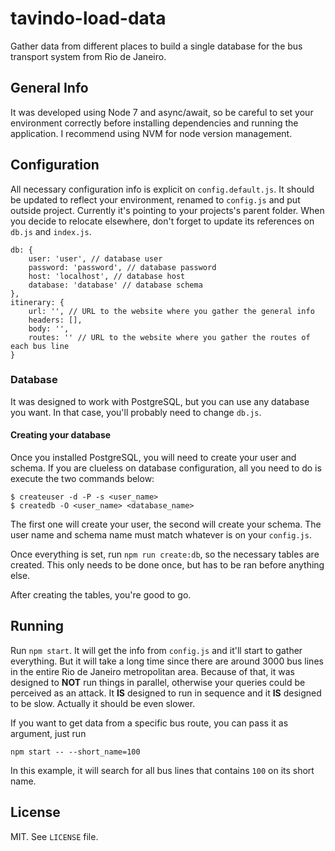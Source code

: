 # tavindo-load-data

Gather data from different places to build a single database for the bus transport system from Rio de Janeiro.

## General Info

It was developed using Node 7 and async/await, so be careful to set your environment correctly before installing dependencies and running the application. I recommend using NVM for node version management.

## Configuration

All necessary configuration info is explicit on `config.default.js`. It should be updated to reflect your environment, renamed to `config.js` and put outside project. Currently it's pointing to your projects's parent folder. When you decide to relocate elsewhere, don't forget to update its references on `db.js` and `index.js`.

```
db: {
    user: 'user', // database user
    password: 'password', // database password
    host: 'localhost', // database host
    database: 'database' // database schema
},
itinerary: {
    url: '', // URL to the website where you gather the general info
    headers: [],
    body: '',
    routes: '' // URL to the website where you gather the routes of each bus line
}
```

### Database

It was designed to work with PostgreSQL, but you can use any database you want. In that case, you'll probably need to change `db.js`.

#### Creating your database

Once you installed PostgreSQL, you will need to create your user and schema. If you are clueless on database configuration, all you need to do is execute the two commands below:

    $ createuser -d -P -s <user_name>
    $ createdb -O <user_name> <database_name>

The first one will create your user, the second will create your schema. The user name and schema name must match whatever is on your `config.js`.

Once everything is set, run `npm run create:db`, so the necessary tables are created. This only needs to be done once, but has to be ran before anything else.

After creating the tables, you're good to go.

## Running

Run `npm start`. It will get the info from `config.js` and it'll start to gather everything. But it will take a long time since there are around 3000 bus lines in the entire Rio de Janeiro metropolitan area. Because of that, it was designed to **NOT** run things in parallel, otherwise your queries could be perceived as an attack. It **IS** designed to run in sequence and it **IS** designed to be slow. Actually it should be even slower.

If you want to get data from a specific bus route, you can pass it as argument, just run

```npm start -- --short_name=100```

In this example, it will search for all bus lines that contains `100` on its short name.

## License

MIT. See `LICENSE` file.